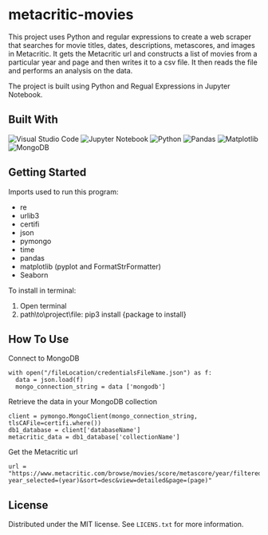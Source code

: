 # metacritic-movies
This project uses Python and regular expressions to create a web scraper that searches for movie titles, dates, descriptions, metascores, and images in Metacritic. It gets the Metacritic url and constructs a list of movies from a particular year and page and then writes it to a csv file. It then reads the file and performs an analysis on the data.

The project is built using Python and Regual Expressions in Jupyter Notebook.

## Built With

![Visual Studio Code](https://img.shields.io/badge/Visual%20Studio%20Code-0078d7.svg?style=for-the-badge&logo=visual-studio-code&logoColor=white)
![Jupyter Notebook](https://img.shields.io/badge/jupyter-%23FA0F00.svg?style=for-the-badge&logo=jupyter&logoColor=white)
![Python](https://img.shields.io/badge/python-3670A0?style=for-the-badge&logo=python&logoColor=ffdd54)
![Pandas](https://img.shields.io/badge/pandas-%23150458.svg?style=for-the-badge&logo=pandas&logoColor=white)
![Matplotlib](https://img.shields.io/badge/Matplotlib-%23ffffff.svg?style=for-the-badge&logo=Matplotlib&logoColor=black)
![MongoDB](https://img.shields.io/badge/MongoDB-%234ea94b.svg?style=for-the-badge&logo=mongodb&logoColor=white)

## Getting Started

Imports used to run this program: 
- re
- urlib3
- certifi
- json
- pymongo
- time
- pandas
- matplotlib (pyplot and FormatStrFormatter)
- Seaborn
  
To install in terminal: 
1. Open terminal 
2. path\\to\\project\\file: pip3 install {package to install} 

## How To Use

Connect to MongoDB
```
with open("/fileLocation/credentialsFileName.json") as f:
  data = json.load(f)
  mongo_connection_string = data ['mongodb']
```

Retrieve the data in your MongoDB collection
```
client = pymongo.MongoClient(mongo_connection_string, tlsCAFile=certifi.where())
db1_database = client['databaseName']
metacritic_data = db1_database['collectionName']
```

Get the Metacritic url 
```
url = "https://www.metacritic.com/browse/movies/score/metascore/year/filtered?year_selected=(year)&sort=desc&view=detailed&page=(page)"
```

## License

Distributed under the MIT license. See `LICENS.txt` for more information.
